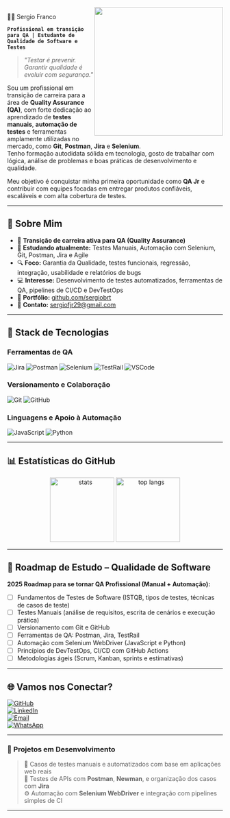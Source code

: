 <!-- Banner animado -->
<img src="https://i.giphy.com/media/v1.Y2lkPTc5MGI3NjExa3EycHpkY3B2dWtqZjByazRuNWk0dzFmc2QzZmJmOHBrd3Ryd2Y1OCZlcD12MV9naWZzX3NlYXJjaCZjdD1n/RbDKaczqWovIugyJmW/giphy.gif" align="right" width="300" />

🧔🏻 Sergio Franco

**`Profissional em transição para QA | Estudante de Qualidade de Software e Testes`**

> *"Testar é prevenir. Garantir qualidade é evoluir com segurança."*

Sou um profissional em transição de carreira para a área de **Quality Assurance (QA)**, com forte dedicação ao aprendizado de **testes manuais**, **automação de testes** e ferramentas amplamente utilizadas no mercado, como **Git**, **Postman**, **Jira** e **Selenium**.  
Tenho formação autodidata sólida em tecnologia, gosto de trabalhar com lógica, análise de problemas e boas práticas de desenvolvimento e qualidade.

Meu objetivo é conquistar minha primeira oportunidade como **QA Jr** e contribuir com equipes focadas em entregar produtos confiáveis, escaláveis e com alta cobertura de testes.

---

## 🚀 Sobre Mim

- 🎯 **Transição de carreira ativa para QA (Quality Assurance)**
- 🌱 **Estudando atualmente:** Testes Manuais, Automação com Selenium, Git, Postman, Jira e Agile  
- 🔍 **Foco:** Garantia da Qualidade, testes funcionais, regressão, integração, usabilidade e relatórios de bugs  
- 💻 **Interesse:** Desenvolvimento de testes automatizados, ferramentas de QA, pipelines de CI/CD e DevTestOps  
- 📂 **Portfólio:** [github.com/sergiobrt](https://github.com/sergiobrt)  
- 📧 **Contato:** [sergiofjr29@gmail.com](mailto:sergiofjr29@gmail.com)

---

## 🧰 Stack de Tecnologias  

### **Ferramentas de QA**  
![Jira](https://img.shields.io/badge/Jira-0052CC.svg?style=for-the-badge&logo=jira&logoColor=white)
![Postman](https://img.shields.io/badge/Postman-FF6C37.svg?style=for-the-badge&logo=postman&logoColor=white)
![Selenium](https://img.shields.io/badge/selenium-43B02A.svg?style=for-the-badge&logo=selenium&logoColor=white)
![TestRail](https://img.shields.io/badge/TestRail-1E90FF.svg?style=for-the-badge&logoColor=white)
![VSCode](https://img.shields.io/badge/Vscode-007ACC?style=for-the-badge&logo=visual-studio-code&logoColor=white)

### **Versionamento e Colaboração**  
![Git](https://img.shields.io/badge/GIT-E44C30?style=for-the-badge&logo=git&logoColor=white)
![GitHub](https://img.shields.io/badge/github-black.svg?style=for-the-badge&logo=github&logoColor=white)

### **Linguagens e Apoio à Automação**  
![JavaScript](https://img.shields.io/badge/javascript-%23323330.svg?style=for-the-badge&logo=javascript&logoColor=%23F7DF1E)
![Python](https://img.shields.io/badge/python-3670A0?style=for-the-badge&logo=python&logoColor=ffdd54)

---

## 📊 Estatísticas do GitHub  

<div align="center">
  <img src="https://github-readme-stats.vercel.app/api?username=sergiobrt&show_icons=true&theme=radical" height="150" alt="stats"/>
  <img src="https://github-readme-stats.vercel.app/api/top-langs/?username=sergiobrt&layout=compact&theme=radical" height="150" alt="top langs"/>
</div>

---

## 🧪 Roadmap de Estudo – Qualidade de Software  

**2025 Roadmap para se tornar QA Profissional (Manual + Automação):**  

- [ ] Fundamentos de Testes de Software (ISTQB, tipos de testes, técnicas de casos de teste)  
- [ ] Testes Manuais (análise de requisitos, escrita de cenários e execução prática)  
- [ ] Versionamento com Git e GitHub  
- [ ] Ferramentas de QA: Postman, Jira, TestRail  
- [ ] Automação com Selenium WebDriver (JavaScript e Python)  
- [ ] Princípios de DevTestOps, CI/CD com GitHub Actions  
- [ ] Metodologias ágeis (Scrum, Kanban, sprints e estimativas)  

---

## 🌐 Vamos nos Conectar?  

[![GitHub](https://img.shields.io/badge/github-black.svg?style=for-the-badge&logo=github&logoColor=white)](https://github.com/sergiobrt)  
[![LinkedIn](https://img.shields.io/badge/linkedin-%230077B5.svg?style=for-the-badge&logo=linkedin&logoColor=white)](https://www.linkedin.com)  
[![Email](https://img.shields.io/badge/email-red.svg?style=for-the-badge&logo=gmail&logoColor=white)](mailto:sergiofjr29@gmail.com)  
[![WhatsApp](https://img.shields.io/badge/whatsapp-%2300FF00.svg?style=for-the-badge&logo=whatsapp&logoColor=white)](https://api.whatsapp.com/send/?phone=19982077970)

---

### **📌 Projetos em Desenvolvimento**
> 🧪 Casos de testes manuais e automatizados com base em aplicações web reais  
> 🚀 Testes de APIs com **Postman**, **Newman**, e organização dos casos com **Jira**  
> ⚙️ Automação com **Selenium WebDriver** e integração com pipelines simples de CI  

---

